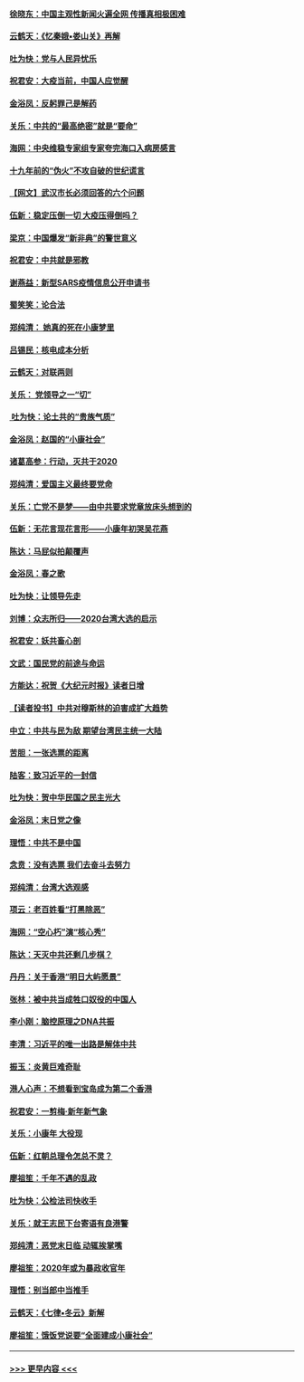#### [徐晓东：中国主观性新闻火遍全网 传播真相极困难](../pages/nsc993/n11826508.md?t=01281031) 
#### [云鹤天：《忆秦娥▪娄山关》再解](../pages/nsc993/n11824682.md?t=01281031) 
#### [吐为快：党与人民异忧乐](../pages/nsc993/n11824660.md?t=01281031) 
#### [祝君安：大疫当前，中国人应觉醒](../pages/nsc993/n11821946.md?t=01281031) 
#### [金浴凤：反躬罪己是解药](../pages/nsc993/n11820280.md?t=01281031) 
#### [关乐：中共的“最高绝密”就是“要命”](../pages/nsc993/n11816946.md?t=01281031) 
#### [海网：中央维稳专家组专家夸完海口入病房感言](../pages/nsc993/n11815138.md?t=01281031) 
#### [十九年前的“伪火”不攻自破的世纪谎言](../pages/nsc993/n11813238.md?t=01281031) 
#### [【网文】武汉市长必须回答的六个问题](../pages/nsc993/n11813848.md?t=01281031) 
#### [伍新：稳定压倒一切 大疫压得倒吗？](../pages/nsc993/n11812634.md?t=01281031) 
#### [梁京：中国爆发“新非典”的警世意义](../pages/nsc993/n11812554.md?t=01281031) 
#### [祝君安：中共就是邪教](../pages/nsc993/n11812431.md?t=01281031) 
#### [谢燕益：新型SARS疫情信息公开申请书](../pages/nsc993/n11808840.md?t=01281031) 
#### [蜀笑笑：论合法](../pages/nsc993/n11808064.md?t=01281031) 
#### [郑纯清： 她真的死在小康梦里](../pages/nsc993/n11806623.md?t=01281031) 
#### [吕锡民：核电成本分析](../pages/nsc993/n11806284.md?t=01281031) 
#### [云鹤天：对联两则](../pages/nsc993/n11805957.md?t=01281031) 
#### [关乐： 党领导之一“切”](../pages/nsc993/n11804505.md?t=01281031) 
#### [ 吐为快：论土共的“贵族气质”](../pages/nsc993/n11804490.md?t=01281031) 
#### [金浴凤：赵国的“小康社会”](../pages/nsc993/n11804452.md?t=01281031) 
#### [诸葛高参：行动，灭共于2020](../pages/nsc993/n11804120.md?t=01281031) 
#### [郑纯清：爱国主义最终要党命](../pages/nsc993/n11802197.md?t=01281031) 
#### [关乐：亡党不是梦——由中共要求党章放床头想到的](../pages/nsc993/n11802156.md?t=01281031) 
#### [伍新：无花言现花言形——小康年初哭吴花燕](../pages/nsc993/n11800044.md?t=01281031) 
#### [陈达：马屁似拍颠覆声](../pages/nsc993/n11800010.md?t=01281031) 
#### [金浴凤：春之歌](../pages/nsc993/n11797687.md?t=01281031) 
#### [吐为快：让领导先走](../pages/nsc993/n11797512.md?t=01281031) 
#### [刘博：众志所归——2020台湾大选的启示](../pages/nsc993/n11796878.md?t=01281031) 
#### [祝君安：妖共畜心剖](../pages/nsc993/n11794273.md?t=01281031) 
#### [文武：国民党的前途与命运](../pages/nsc993/n11794198.md?t=01281031) 
#### [方能达：祝贺《大纪元时报》读者日增](../pages/nsc993/n11793807.md?t=01281031) 
#### [【读者投书】中共对穆斯林的迫害成扩大趋势](../pages/nsc993/n11791371.md?t=01281031) 
#### [中立：中共与民为敌 期望台湾民主统一大陆](../pages/nsc993/n11790392.md?t=01281031) 
#### [苦胆：一张选票的距离](../pages/nsc993/n11788914.md?t=01281031) 
#### [陆客：致习近平的一封信](../pages/nsc993/n11788867.md?t=01281031) 
#### [吐为快：贺中华民国之民主光大](../pages/nsc993/n11788618.md?t=01281031) 
#### [金浴凤：末日党之像](../pages/nsc993/n11787475.md?t=01281031) 
#### [理悟：中共不是中国](../pages/nsc993/n11787463.md?t=01281031) 
#### [念贲：没有选票  我们去奋斗去努力](../pages/nsc993/n11787398.md?t=01281031) 
#### [郑纯清：台湾大选观感](../pages/nsc993/n11786210.md?t=01281031) 
#### [项云：老百姓看“打黑除恶”](../pages/nsc993/n11785398.md?t=01281031) 
#### [海网：“空心朽”演“核心秀”](../pages/nsc993/n11783874.md?t=01281031) 
#### [陈达：天灭中共还剩几步棋？](../pages/nsc993/n11783719.md?t=01281031) 
#### [丹丹：关于香港“明日大屿愿景”](../pages/nsc993/n11783273.md?t=01281031) 
#### [张林：被中共当成牲口奴役的中国人](../pages/nsc993/n11782397.md?t=01281031) 
#### [李小刚：脑控原理之DNA共振](../pages/nsc993/n11780962.md?t=01281031) 
#### [李清：习近平的唯一出路是解体中共](../pages/nsc993/n11780866.md?t=01281031) 
#### [振玉：炎黄巨难奇耻](../pages/nsc993/n11779632.md?t=01281031) 
#### [港人心声：不想看到宝岛成为第二个香港](../pages/nsc993/n11778817.md?t=01281031) 
#### [祝君安：一剪梅‧新年新气象](../pages/nsc993/n11776340.md?t=01281031) 
#### [关乐：小康年 大役现](../pages/nsc993/n11774213.md?t=01281031) 
#### [伍新：红朝总理令怎总不灵？](../pages/nsc993/n11770813.md?t=01281031) 
#### [廖祖笙：千年不遇的乱政](../pages/nsc993/n11770373.md?t=01281031) 
#### [吐为快：公检法司快收手](../pages/nsc993/n11770359.md?t=01281031) 
#### [关乐：就王志民下台寄语有良港警](../pages/nsc993/n11769903.md?t=01281031) 
#### [郑纯清：恶党末日临 动辄挨掌嘴](../pages/nsc993/n11769356.md?t=01281031) 
#### [廖祖笙：2020年或为暴政收官年](../pages/nsc993/n11768216.md?t=01281031) 
#### [理悟：别当郎中当推手](../pages/nsc993/n11768243.md?t=01281031) 
#### [云鹤天：《七律▪冬云》新解](../pages/nsc993/n11768204.md?t=01281031) 
#### [廖祖笙：饿饭党说要“全面建成小康社会”](../pages/nsc993/n11767482.md?t=01281031) 

----
#### [ >>> 更早内容 <<< ](../indexes/nsc993-earlier.md)

